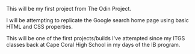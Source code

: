 This will be my first project from The Odin Project.

I will be attempting to replicate the Google search home page using basic HTML and CSS properties.

This will be one of the first projects/builds I've attempted since 
my ITGS classes back at Cape Coral High School in my days of the IB program.

